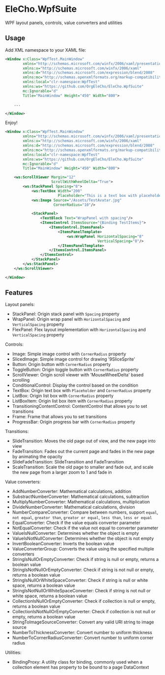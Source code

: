 # EleCho.WpfSuite

WPF layout panels, controls, value converters and utilities

## Usage

Add XML namespace to your XAML file:

```xml
<Window x:Class="WpfTest.MainWindow"
        xmlns="http://schemas.microsoft.com/winfx/2006/xaml/presentation"
        xmlns:x="http://schemas.microsoft.com/winfx/2006/xaml"
        xmlns:d="http://schemas.microsoft.com/expression/blend/2008"
        xmlns:mc="http://schemas.openxmlformats.org/markup-compatibility/2006"
        xmlns:local="clr-namespace:WpfTest"
        xmlns:ws="https://github.com/OrgEleCho/EleCho.WpfSuite"
        mc:Ignorable="d"
        Title="MainWindow" Height="450" Width="800">

    ...     

</Window>
```

Enjoy!

```xml
<Window x:Class="WpfTest.MainWindow"
        xmlns="http://schemas.microsoft.com/winfx/2006/xaml/presentation"
        xmlns:x="http://schemas.microsoft.com/winfx/2006/xaml"
        xmlns:d="http://schemas.microsoft.com/expression/blend/2008"
        xmlns:mc="http://schemas.openxmlformats.org/markup-compatibility/2006"
        xmlns:local="clr-namespace:WpfTest"
        xmlns:ws="https://github.com/OrgEleCho/EleCho.WpfSuite"
        mc:Ignorable="d"
        Title="MainWindow" Height="450" Width="800">

    <ws:ScrollViewer Margin="12"
                     ScrollWithWheelDelta="True">
        <ws:StackPanel Spacing="8">
            <ws:TextBox Width="200"
                        Placeholder="This is a text box with placeholder"/>
            <ws:Image Source="/Assets/TestAvatar.jpg"
                      CornerRadius="10"/>

            <StackPanel>
                <TextBlock Text="WrapPanel with spacing"/>
                <ItemsControl ItemsSource="{Binding TestItems}">
                    <ItemsControl.ItemsPanel>
                        <ItemsPanelTemplate>
                            <ws:WrapPanel HorizontalSpacing="8"
                                          VerticalSpacing="8"/>
                        </ItemsPanelTemplate>
                    </ItemsControl.ItemsPanel>
                </ItemsControl>
            </StackPanel>
        </ws:StackPanel>
    </ws:ScrollViewer>

</Window>
```


## Features


Layout panels:

- StackPanel: Origin stack panel with `Spacing` property
- WrapPanel: Origin wrap panel with `HorizontalSpacing` and `VerticalSpacing` property
- FlexPanel: Flex layout implementation with `HorizontalSpacing` and `VerticalSpacing` property

Controls:

- Image: Simple image control with `CornerRadius` property
- SlicedImage: Simple image control for drawing '9SliceSprite'
- Button: Origin button with `CornerRadius` property
- ToggleButton: Origin toggle button with `CornerRadius` property
- ScrollViewer: Origin scroll viewer with 'MouseWheelDelta' based scrolling
- ConditionalControl: Display the control based on the condition
- TextBox: Origin text box with `Placeholder` and `CornerRadius` property
- ListBox: Origin list box with `CornerRadius` property
- ListBoxItem: Origin list box item with `CornerRadius` property
- TransitioningContentControl: ContentControl that allows you to set transitions
- Frame: Frame that allows you to set transitions
- ProgressBar: Origin progress bar with `CornerRadius` property

Transitions:

- SlideTransition: Moves the old page out of view, and the new page into view
- FadeTransition: Fades out the current page and fades in the new page by animating the opacity
- SlideFadeTransition: SlideTransition and FadeTransition
- ScaleTransition: Scale the old page to smaller and fade out, and scale the new page from a larger zoom to 1 and fade in

Value converters:

- AddNumberConverter: Mathematical calculations, addition
- SubstractNumberConverter: Mathematical calculations, subtraction
- MultiplyNumberConverter: Mathematical calculations, multiplication
- DivideNumberConverter: Mathematical calculations, division
- NumberCompareConverter: Compare between numbers, support `equal`, `not equal`, `greator than`, `greator or equal`, `less than`, `less or equal`
- EqualConverter: Check if the value equals converter parameter
- NotEqualConverter: Check if the value not equal to converter parameter
- ValueIsNullConverter: Determines whether the object is empty
- ValueIsNotNullConverter: Determines whether the object is not empty
- InvertBooleanConverter: Inverts the boolean value
- ValueConverterGroup: Converts the value using the specified multiple converters
- StringIsNullOrEmptyConverter: Check if string is null or empty, returns a boolean value
- StringIsNotNullOrEmptyConverter: Check if string is not null or empty, returns a boolean value
- StringIsNullOrWhiteSpaceConverter: Check if  string is null or white space, returns a boolean value
- StringIsNotNullOrWhiteSpaceConverter: Check if string is not null or white space, returns a boolean value
- CollectionIsNullOrEmptyConverter: Check if collection is null or empty, returns a boolean value
- CollectionIsNotNullOrEmptyConverter: Check if collection is not null or empty, returns a boolean value
- StringToImageSourceConverter: Convert any valid URI string to image source
- NumberToThicknessConverter: Convert number to uniform thickness
- NumberToCornerRadiusConverter: Convert number to uniform corner radius

Utilities:

- BindingProxy: A utility class for binding, commonly used when a collection element has property to be bound to a page DataContext